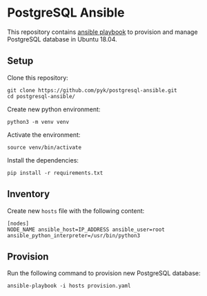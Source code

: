 # PostgreSQL Ansible

This repository contains [ansible playbook](https://docs.ansible.com/ansible/latest/user_guide/playbooks.html)
to provision and manage PostgreSQL database in Ubuntu 18.04.


## Setup

Clone this repository:

    git clone https://github.com/pyk/postgresql-ansible.git
    cd postgresql-ansible/

Create new python environment:

    python3 -m venv venv

Activate the environment:

    source venv/bin/activate

Install the dependencies:

    pip install -r requirements.txt


## Inventory

Create new `hosts` file with the following content:

    [nodes]
    NODE_NAME ansible_host=IP_ADDRESS ansible_user=root ansible_python_interpreter=/usr/bin/python3

## Provision

Run the following command to provision new PostgreSQL database:

    ansible-playbook -i hosts provision.yaml

